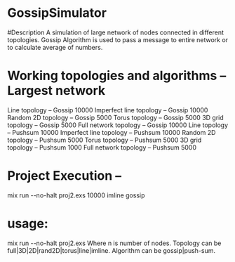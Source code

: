 # GossipSimulator
#Description
A simulation of large network of nodes connected in different topologies. Gossip Algorithm is used to pass a message to entire network or to calculate average of numbers.

# Working topologies and algorithms – Largest network
Line topology – Gossip 10000
Imperfect line topology – Gossip 10000
Random 2D topology – Gossip 5000
Torus topology – Gossip 5000
3D grid topology – Gossip 5000
Full network topology – Gossip 10000
Line topology – Pushsum 10000
Imperfect line topology – Pushsum 10000
Random 2D topology – Pushsum 5000
Torus topology – Pushsum 5000
3D grid topology – Pushsum 1000
Full network topology – Pushsum 5000

# Project Execution –
mix run --no-halt proj2.exs 10000 imline gossip

# usage: 
mix run --no-halt proj2.exs <n> <topology> <algorithm>
Where n is number of nodes.
Topology can be full|3D|2D|rand2D|torus|line|imline.
Algorithm can be gossip|push-sum.

